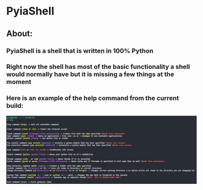 # PyiaShell
## About:
### PyiaShell is a shell that is written in 100% Python
### Right now the shell has most of the basic functionality a shell would normally have but it is missing a few things at the moment
### Here is an example of the help command from the current build:
![Help Command](https://github.com/Gusic06/PyiaShell/blob/dev/demo_pictures/demo1.png)

